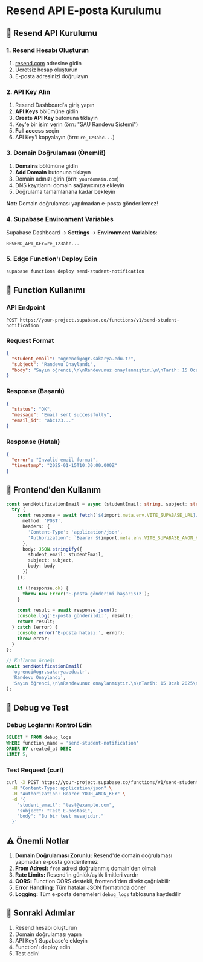 # Resend API E-posta Kurulumu

## 🚀 Resend API Kurulumu

### 1. Resend Hesabı Oluşturun
1. [resend.com](https://resend.com) adresine gidin
2. Ücretsiz hesap oluşturun
3. E-posta adresinizi doğrulayın

### 2. API Key Alın
1. Resend Dashboard'a giriş yapın
2. **API Keys** bölümüne gidin
3. **Create API Key** butonuna tıklayın
4. Key'e bir isim verin (örn: "SAU Randevu Sistemi")
5. **Full access** seçin
6. API Key'i kopyalayın (örn: `re_123abc...`)

### 3. Domain Doğrulaması (Önemli!)
1. **Domains** bölümüne gidin
2. **Add Domain** butonuna tıklayın
3. Domain adınızı girin (örn: `yourdomain.com`)
4. DNS kayıtlarını domain sağlayıcınıza ekleyin
5. Doğrulama tamamlanana kadar bekleyin

**Not:** Domain doğrulaması yapılmadan e-posta gönderilemez!

### 4. Supabase Environment Variables
Supabase Dashboard → **Settings** → **Environment Variables**:

```
RESEND_API_KEY=re_123abc...
```

### 5. Edge Function'ı Deploy Edin
```bash
supabase functions deploy send-student-notification
```

## 📧 Function Kullanımı

### API Endpoint
```
POST https://your-project.supabase.co/functions/v1/send-student-notification
```

### Request Format
```json
{
  "student_email": "ogrenci@ogr.sakarya.edu.tr",
  "subject": "Randevu Onaylandı",
  "body": "Sayın öğrenci,\n\nRandevunuz onaylanmıştır.\n\nTarih: 15 Ocak 2025\nSaat: 14:00\n\nSaygılarımla."
}
```

### Response (Başarılı)
```json
{
  "status": "OK",
  "message": "Email sent successfully",
  "email_id": "abc123..."
}
```

### Response (Hatalı)
```json
{
  "error": "Invalid email format",
  "timestamp": "2025-01-15T10:30:00.000Z"
}
```

## 🔧 Frontend'den Kullanım

```typescript
const sendNotificationEmail = async (studentEmail: string, subject: string, body: string) => {
  try {
    const response = await fetch(`${import.meta.env.VITE_SUPABASE_URL}/functions/v1/send-student-notification`, {
      method: 'POST',
      headers: {
        'Content-Type': 'application/json',
        'Authorization': `Bearer ${import.meta.env.VITE_SUPABASE_ANON_KEY}`
      },
      body: JSON.stringify({
        student_email: studentEmail,
        subject: subject,
        body: body
      })
    });

    if (!response.ok) {
      throw new Error('E-posta gönderimi başarısız');
    }

    const result = await response.json();
    console.log('E-posta gönderildi:', result);
    return result;
  } catch (error) {
    console.error('E-posta hatası:', error);
    throw error;
  }
};

// Kullanım örneği
await sendNotificationEmail(
  'ogrenci@ogr.sakarya.edu.tr',
  'Randevu Onaylandı',
  'Sayın öğrenci,\n\nRandevunuz onaylanmıştır.\n\nTarih: 15 Ocak 2025\nSaat: 14:00\n\nSaygılarımla.'
);
```

## 🐛 Debug ve Test

### Debug Loglarını Kontrol Edin
```sql
SELECT * FROM debug_logs 
WHERE function_name = 'send-student-notification'
ORDER BY created_at DESC 
LIMIT 5;
```

### Test Request (curl)
```bash
curl -X POST https://your-project.supabase.co/functions/v1/send-student-notification \
  -H "Content-Type: application/json" \
  -H "Authorization: Bearer YOUR_ANON_KEY" \
  -d '{
    "student_email": "test@example.com",
    "subject": "Test E-postası",
    "body": "Bu bir test mesajıdır."
  }'
```

## ⚠️ Önemli Notlar

1. **Domain Doğrulaması Zorunlu:** Resend'de domain doğrulaması yapmadan e-posta gönderilemez
2. **From Adresi:** `from` adresi doğrulanmış domain'den olmalı
3. **Rate Limits:** Resend'in günlük/aylık limitleri vardır
4. **CORS:** Function CORS destekli, frontend'den direkt çağrılabilir
5. **Error Handling:** Tüm hatalar JSON formatında döner
6. **Logging:** Tüm e-posta denemeleri `debug_logs` tablosuna kaydedilir

## 🎯 Sonraki Adımlar

1. Resend hesabı oluşturun
2. Domain doğrulaması yapın
3. API Key'i Supabase'e ekleyin
4. Function'ı deploy edin
5. Test edin!